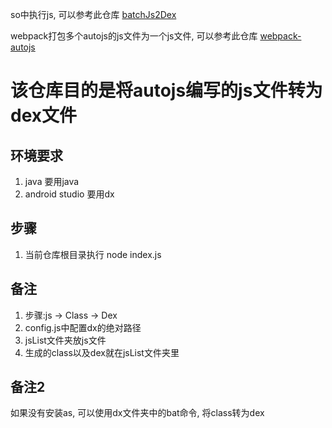 so中执行js, 可以参考此仓库
[batchJs2Dex](https://github.com/snailuncle/autojsNativeJs)

webpack打包多个autojs的js文件为一个js文件, 可以参考此仓库
[webpack-autojs](https://github.com/snailuncle/webpack-autojs)


# 该仓库目的是将autojs编写的js文件转为dex文件


## 环境要求
1. java  要用java
2. android studio  要用dx

## 步骤
1. 当前仓库根目录执行  node index.js

## 备注
1. 步骤:js -> Class -> Dex
2. config.js中配置dx的绝对路径
3. jsList文件夹放js文件
4. 生成的class以及dex就在jsList文件夹里

## 备注2
如果没有安装as, 可以使用dx文件夹中的bat命令, 将class转为dex
